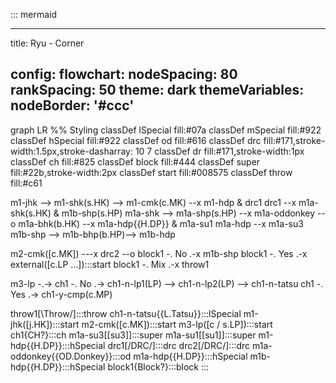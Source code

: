 ::: mermaid

---

title: Ryu - Corner

config:
  flowchart:
    nodeSpacing: 80
    rankSpacing: 50
  theme: dark
  themeVariables:
    nodeBorder: '#ccc'
---

graph LR
  %% Styling
  classDef lSpecial fill:#07a
  classDef mSpecial fill:#922
  classDef hSpecial fill:#922
  classDef od fill:#616
  classDef drc fill:#171,stroke-width:1.5px,stroke-dasharray: 10 7
  classDef dr fill:#171,stroke-width:1px
  classDef ch fill:#825
  classDef block fill:#444
  classDef super fill:#22b,stroke-width:2px
  classDef start fill:#008575
  classDef throw fill:#c61

  m1-jhk --> m1-shk(s.HK) --> m1-cmk(c.MK) --x m1-hdp & drc1
    drc1 --x m1a-shk(s.HK) & m1b-shp(s.HP)
      m1a-shk --> m1a-shp(s.HP) --x m1a-oddonkey --o m1a-bhk(b.HK) --x m1a-hdp{{H.DP}} & m1a-su1
        m1a-hdp --x m1a-su3
      m1b-shp --> m1b-bhp(b.HP)--> m1b-hdp

  m2-cmk([c.MK]) ---x drc2 --o
    block1 -. No .-x m1b-shp
    block1 -. Yes .-x external([c.LP ...]):::start
    block1 -. Mix .-x throw1

  m3-lp -.->
    ch1 -. No .-> ch1-n-lp1(LP) --> ch1-n-lp2(LP) --> ch1-n-tatsu
    ch1 -. Yes .-> ch1-y-cmp(c.MP)

  throw1[\Throw/]:::throw
  ch1-n-tatsu{{L.Tatsu}}:::lSpecial
  m1-jhk([j.HK]):::start
  m2-cmk([c.MK]):::start
  m3-lp([c / s.LP]):::start
  ch1{CH?}:::ch
  m1a-su3[[su3]]:::super
  m1a-su1[[su1]]:::super
  m1-hdp{{H.DP}}:::hSpecial
  drc1[/DRC/]:::drc
  drc2[/DRC/]:::drc
  m1a-oddonkey{{OD.Donkey}}:::od
  m1a-hdp{{H.DP}}:::hSpecial
  m1b-hdp{{H.DP}}:::hSpecial
  block1{Block?}:::block
:::
